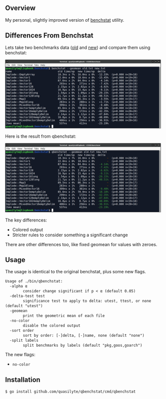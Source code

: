 ## Overview

My personal, slightly improved version of [benchstat](https://pkg.go.dev/golang.org/x/perf/cmd/benchstat) utility.

## Differences From Benchstat

Lets take two benchmarks data ([old](https://gist.github.com/quasilyte/809f7093de7d60161af150c2a2d3c438) and [new](https://gist.github.com/quasilyte/ee37f1f6dbad06c00deb8bba6dce1a9f)) and compare them using benchstat:

![](_docs/benchstat_old.png)

Here is the result from qbenchstat:

![](_docs/benchstat_new.png)

The key differences:

* Colored output
* Stricter rules to consider something a significant change

There are other differences too, like fixed geomean for values with zeroes.

## Usage

The usage is identical to the original benchstat, plus some new flags.

```
Usage of ./bin/qbenchstat:
  -alpha α
    	consider change significant if p < α (default 0.05)
  -delta-test test
    	significance test to apply to delta: utest, ttest, or none (default "utest")
  -geomean
    	print the geometric mean of each file
  -no-color
    	disable the colored output
  -sort order
    	sort by order: [-]delta, [-]name, none (default "none")
  -split labels
    	split benchmarks by labels (default "pkg,goos,goarch")
```

The new flags:

* `no-color`

## Installation

```bash
$ go install github.com/quasilyte/qbenchstat/cmd/qbenchstat
```
